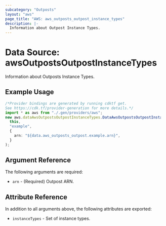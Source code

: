 ```yaml
---
subcategory: "Outposts"
layout: "aws"
page_title: "AWS: aws_outposts_outpost_instance_types"
description: |-
  Information about Outpost Instance Types.
---
```


# Data Source: awsOutpostsOutpostInstanceTypes

Information about Outposts Instance Types.

## Example Usage

```typescript
/*Provider bindings are generated by running cdktf get.
See https://cdk.tf/provider-generation for more details.*/
import * as aws from "./.gen/providers/aws";
new aws.dataAwsOutpostsOutpostInstanceTypes.DataAwsOutpostsOutpostInstanceTypes(
  this,
  "example",
  {
    arn: "${data.aws_outposts_outpost.example.arn}",
  }
);

```

## Argument Reference

The following arguments are required:

* `arn` - (Required) Outpost ARN.

## Attribute Reference

In addition to all arguments above, the following attributes are exported:

* `instanceTypes` - Set of instance types.
